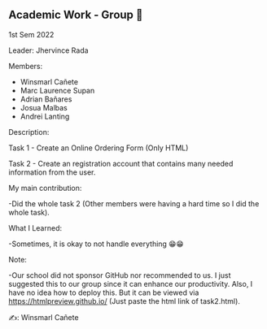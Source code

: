 ## Academic Work - Group 📝

1st Sem 2022

Leader:  Jhervince Rada

Members: 
- Winsmarl Cañete 
- Marc Laurence Supan
- Adrian Bañares 
- Josua Malbas 
- Andrei Lanting
         
         
Description: 

  Task 1 - Create an Online Ordering Form (Only HTML)
  
  Task 2 - Create an registration account that contains many needed information from the user.
         
         
My main contribution:
        
-Did the whole task 2 (Other members were having a hard time so I did the whole task).
   

What I Learned:

-Sometimes, it is okay to not handle everything 😁😁
         
               
Note:

-Our school did not sponsor GitHub nor recommended to us. I just suggested this to our group since it can enhance our productivity.
   Also, I have no idea how to deploy this. But it can be viewed via https://htmlpreview.github.io/ (Just paste the html link of task2.html).
   
✍️: Winsmarl Cañete
